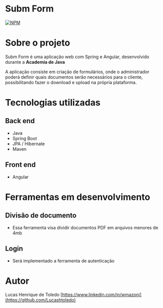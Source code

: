 # Subm Form
[![NPM](https://img.shields.io/npm/l/react)](https://github.com/Lucashtoledo/FinalProject/blob/main/LICENSE) 

# Sobre o projeto

Subm Form é uma aplicação web com Spring e Angular, desenvolvido durante a **Academia de Java**

A aplicação consiste em criação de formulários, onde o administrador poderá definir quais documentos serão necessários para o cliente, possibilitando fazer o download e upload na própria plataforma.

# Tecnologias utilizadas
## Back end
- Java
- Spring Boot
- JPA / Hibernate
- Maven
## Front end
- Angular

# Ferramentas em desenvolvimento
## Divisão de documento
- Essa ferramenta visa dividir documentos PDF em arquivos menores de 4mb
## Login
- Será implementado a ferramenta de autenticação

# Autor
Lucas Henrique de Toledo 
[https://www.linkedin.com/in/wmazoni](https://github.com/Lucashtoledo)
